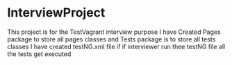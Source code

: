 # InterviewProject
This project is for the TestVagrant interview purpose
I have Created Pages package to store all pages classes and Tests package is to store all tests classes
I have created testNG.xml file if if interviewer run thee testNG file all the tests get executed
